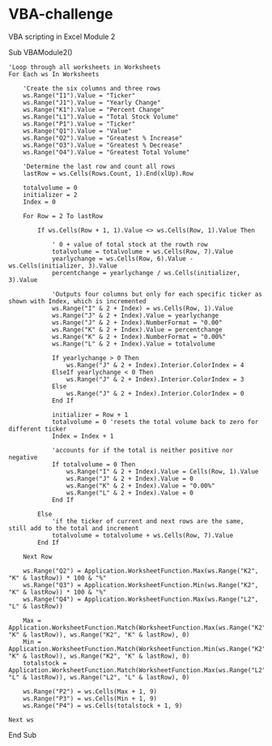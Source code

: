# VBA-challenge
VBA scripting in Excel Module 2

Sub VBAModule2()

    'Loop through all worksheets in Worksheets
    For Each ws In Worksheets
        
        'Create the six columns and three rows
        ws.Range("I1").Value = "Ticker"
        ws.Range("J1").Value = "Yearly Change"
        ws.Range("K1").Value = "Percent Change"
        ws.Range("L1").Value = "Total Stock Volume"
        ws.Range("P1").Value = "Ticker"
        ws.Range("Q1").Value = "Value"
        ws.Range("O2").Value = "Greatest % Increase"
        ws.Range("O3").Value = "Greatest % Decrease"
        ws.Range("O4").Value = "Greatest Total Volume"
        
        'Determine the last row and count all rows
        lastRow = ws.Cells(Rows.Count, 1).End(xlUp).Row
        
        totalvolume = 0
        initializer = 2
        Index = 0
        
        For Row = 2 To lastRow
        
            If ws.Cells(Row + 1, 1).Value <> ws.Cells(Row, 1).Value Then
                
                ' 0 + value of total stock at the rowth row
                totalvolume = totalvolume + ws.Cells(Row, 7).Value
                yearlychange = ws.Cells(Row, 6).Value - ws.Cells(initializer, 3).Value
                percentchange = yearlychange / ws.Cells(initializer, 3).Value
                
                'Outputs four columns but only for each specific ticker as shown with Index, which is incremented
                ws.Range("I" & 2 + Index) = ws.Cells(Row, 1).Value
                ws.Range("J" & 2 + Index).Value = yearlychange
                ws.Range("J" & 2 + Index).NumberFormat = "0.00"
                ws.Range("K" & 2 + Index).Value = percentchange
                ws.Range("K" & 2 + Index).NumberFormat = "0.00%"
                ws.Range("L" & 2 + Index).Value = totalvolume
                
                If yearlychange > 0 Then
                    ws.Range("J" & 2 + Index).Interior.ColorIndex = 4
                ElseIf yearlychange < 0 Then
                    ws.Range("J" & 2 + Index).Interior.ColorIndex = 3
                Else
                    ws.Range("J" & 2 + Index).Interior.ColorIndex = 0
                End If
                
                initializer = Row + 1
                totalvolume = 0 'resets the total volume back to zero for different ticker
                Index = Index + 1
                
                'accounts for if the total is neither positive nor negative
                If totalvolume = 0 Then
                    ws.Range("I" & 2 + Index).Value = Cells(Row, 1).Value
                    ws.Range("J" & 2 + Index).Value = 0
                    ws.Range("K" & 2 + Index).Value = "0.00%"
                    ws.Range("L" & 2 + Index).Value = 0
                End If
                
            Else
                'if the ticker of current and next rows are the same, still add to the total and increment
                totalvolume = totalvolume + ws.Cells(Row, 7).Value
            End If
            
        Next Row
        
        ws.Range("Q2") = Application.WorksheetFunction.Max(ws.Range("K2", "K" & lastRow)) * 100 & "%"
        ws.Range("Q3") = Application.WorksheetFunction.Min(ws.Range("K2", "K" & lastRow)) * 100 & "%"
        ws.Range("Q4") = Application.WorksheetFunction.Max(ws.Range("L2", "L" & lastRow))
        
        Max = Application.WorksheetFunction.Match(WorksheetFunction.Max(ws.Range("K2", "K" & lastRow)), ws.Range("K2", "K" & lastRow), 0)
        Min = Application.WorksheetFunction.Match(WorksheetFunction.Min(ws.Range("K2", "K" & lastRow)), ws.Range("K2", "K" & lastRow), 0)
        totalstock = Application.WorksheetFunction.Match(WorksheetFunction.Max(ws.Range("L2", "L" & lastRow)), ws.Range("L2", "L" & lastRow), 0)
        
        ws.Range("P2") = ws.Cells(Max + 1, 9)
        ws.Range("P3") = ws.Cells(Min + 1, 9)
        ws.Range("P4") = ws.Cells(totalstock + 1, 9)
        
    Next ws
    
End Sub
